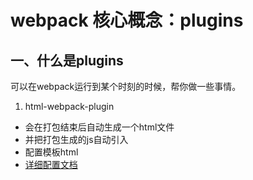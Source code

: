 # webpack 核心概念：plugins

## 一、什么是plugins

可以在webpack运行到某个时刻的时候，帮你做一些事情。

1. html-webpack-plugin
  - 会在打包结束后自动生成一个html文件
  - 并把打包生成的js自动引入
  - 配置模板html
  - [详细配置文档](https://github.com/jantimon/html-webpack-plugin#options)

